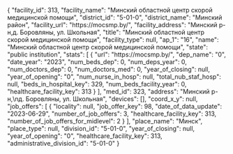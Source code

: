 {
    "facility_id": 313,
    "facility_name": "Минский областной центр скорой медицинской помощи",
    "district_id": "5-01-0",
    "district_name": "Минский район",
    "facility_url": "https:\/\/mocsmp.by\/",
    "facility_address": "Минский р-н,д. Боровляны, ул. Школьная",
    "title": "Минский областной центр скорой медицинской помощи",
    "facility_type": null,
    "ap_1": "16",
    "name": "Минский областной центр скорой медицинской помощи",
    "state": "public institution",
    "stats": [
        {
            "url": "https:\/\/mocsmp.by\/",
            "dep_name": "0",
            "date_year": "2023",
            "num_beds_dep": 0,
            "num_deps_year": 0,
            "num_doctors_dep": 0,
            "num_doctors_med": 0,
            "year_of_closing": null,
            "year_of_opening": "0",
            "num_nurse_in_hosp": null,
            "total_nub_staf_hosp": null,
            "beds_in_hospital_key": 329,
            "num_beds_facility_year": 0,
            "healthcare_facility_key": 313
        }
    ],
    "med_id": 323,
    "address": "Минский р-н,\nд. Боровляны, ул. Школьная",
    "devices": [],
    "coord_x_y": null,
    "job_offers": [
        {
            "locality": null,
            "job_offer_key": 98,
            "date_of_data_update": "2023-06-29",
            "number_of_job_offers": 3,
            "healthcare_facility_key": 313,
            "number_of_job_offers_for_midlevel": 2
        }
    ],
    "place_name": "Минск",
    "place_type": null,
    "division_id": "5-01-0",
    "year_of_closing": null,
    "year_of_opening": "0",
    "healthcare_facility_key": 313,
    "administrative_division_id": "5-01-0"
}